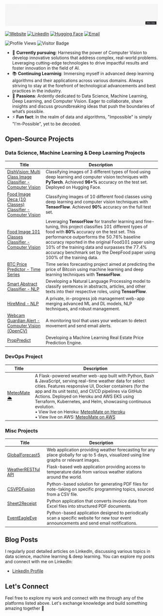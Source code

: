 ![Animated Text](Bouncing-period-[remix]Big.gif)


[![Website](https://img.shields.io/badge/Website-Visit-green)](https://github.com/IsraelAzoulay)
[![LinkedIn](https://img.shields.io/badge/LinkedIn-Connect-blue)](https://www.linkedin.com/in/israelazoulay/)
[![Hugging Face](https://img.shields.io/badge/Hugging%20Face-Profile-yellow)](https://huggingface.co/IsraelAzoulay)
[![Email](https://img.shields.io/badge/Email-Send%20a%20mail-red)](mailto:israelazoulay1@gmail.com)

![Profile Views](https://komarev.com/ghpvc/?username=IsraelAzoulay&color=blueviolet)
![Visitor Badge](https://visitor-badge.laobi.icu/badge?page_id=IsraelAzoulay)

- 🎯 **Currently pursuing**: Harnessing the power of Computer Vision to develop innovative solutions that address complex, real-world problems. Leveraging cutting-edge technologies to drive impactful results and foster innovation in the field of AI.
- 📚 **Continuing Learninig**: Immersing myself in advanced deep learning algorithms and their applications across various domains. Always striving to stay at the forefront of technological advancements and best practices in the industry.
- 🚀 **Passions**: Ardently dedicated to Data Science, Machine Learning, Deep Learning, and Computer Vision. Eager to collaborate, share insights and discuss groundbreaking ideas that push the boundaries of what’s possible.
- ⚡ **Fun fact**: In the realm of data and algorithms, "Impossible" is simply "I'm-Possible", yet to be decoded.

## Open-Source Projects

### Data Science, Machine Learning & Deep Learning Projects
| Title | Description |
|-------|-------------|
| [DishVision: Multi Class Image Classifier - Computer Vision](https://github.com/IsraelAzoulay/MultiClass-Classifier-ComputerVision) | Classifying images of 3 different types of food using deep learning and computer vision techniques with **PyTorch**. Achieved **96+%** accuracy on the test set. Deployed on Hugging Face. | 
| [Food Image Deca (10 Classes) Classifier - Computer Vision](https://github.com/IsraelAzoulay/food-image-deca-classifier-computer-vision) | Classifying images of 10 different food classes using deep learning and computer vision techniques with **TensorFlow**. Achieved **90%** accuracy on the full test set. |
| [Food Image 101 Classes Classifier - Computer Vision](https://github.com/IsraelAzoulay/food-image-101-classes-classifier-computer-vision) | Leveraging **TensorFlow** for transfer learning and fine-tuning, this project classifies 101 different types of food with **80%** accuracy on the test set. This performance outperforms the 50.76% baseline accuracy reported in the original Food101 paper using 10% of the training data and surpasses the 77.4% accuracy benchmark set by the DeepFood paper using 100% of the training data. |
| [BTC Price Predictor - Time Series](https://github.com/IsraelAzoulay/BTC-Price-Predictor) | Time series forecasting project aimed at predicting the price of Bitcoin using machine learning and deep learning techniques with **TensorFlow**. |
| [Smart Abstract Classifier - NLP](https://github.com/IsraelAzoulay/SmartAbstractClassifier-NLP) | Developing a Natural Language Processing model to classify sentences in abstracts, articles, and other texts into their respective roles, using **TensorFlow**. |
| [HireMind - NLP](https://github.com/IsraelAzoulay/HireMind) | A private, in-progress job management web-app merging advanced ML and DL models, NLP techniques, and robust management. |
| [Webcam Guardian Alert - Computer Vision (OpenCV)](https://github.com/IsraelAzoulay/webcam-guardian-alert) | A monitoring tool that uses your webcam to detect movement and send email alerts. |
| [PropPredict](https://github.com/IsraelAzoulay/PropPredict) | Developing a Machine Learning Real Estate Price Prediction Engine. |

### DevOps Project
| Title | Description |
|-------|-------------|
| [MeteoMate 🌦️](https://github.com/IsraelAzoulay/MeteoMate) | A Flask-powered weather web-app built with Python, Bash & JavaScript, serving real-time weather data for select cities. Features responsive UI, Docker containers (for the app and its unit tests), and CI/CD pipelines via GitHub Actions. Deployed on Heroku and AWS EKS using Terraform, Kubernetes, and Helm, showcasing continuous evolution.<br> • View live on Heroku: [MeteoMate on Heroku](https://meteomate-30b58b736361.herokuapp.com/)<br> • View live on AWS: [MeteoMate on AWS](https://www.meteomate.online/) |

### Misc Projects
| Title | Description |
|-------|-------------|
| [GlobalForecast5](https://github.com/IsraelAzoulay/global-forecast-5) | Web application providing weather forecasting for any place globally for up to 5 days, visualized using line graphs or relevant images. |
| [WeatherRESTful API](https://github.com/IsraelAzoulay/station-spectrum-weather) | Flask-based web application providing access to temperature data from various weather stations around the world. |
| [CSVPDFusion](https://github.com/IsraelAzoulay/csv-to-pdf-templates) | Python-based solution for generating PDF files for note-taking on specific programming topics, sourced from a CSV file. |
| [Sheet2Receipt](https://github.com/IsraelAzoulay/excel-to-pdf) | Python application that converts invoice data from Excel files into structured PDF documents. |
| [EventEagleEye](https://github.com/IsraelAzoulay/tour-notifier) | Python-based application designed to periodically scan a specific website for new tour event announcements and send email notifications. |

## Blog Posts
I regularly post detailed articles on LinkedIn, discussing various topics in data science, machine learning & deep learning. You can explore my posts and connect with me on LinkedIn:
- [LinkedIn Profile](https://www.linkedin.com/in/israelazoulay/)

## Let's Connect
Feel free to explore my work and connect with me through any of the platforms listed above. Let's exchange knowledge and build something amazing together 🚀 
